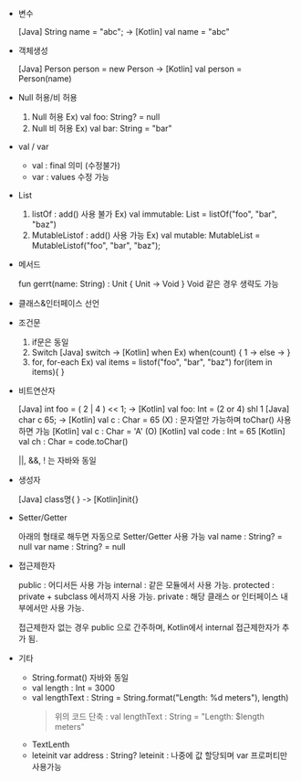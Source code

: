 
* 변수
  
  [Java] String name = "abc";		->	[Kotlin] val name = "abc"

* 객체생성

  [Java] Person person = new Person	->	[Kotlin] val person = Person(name)

* Null 허용/비 허용

  1. Null 허용
    Ex) val foo: String? = null 
  2. Null 비 허용
    Ex) val bar: String = "bar"

* val / var

  - val : final 의미 (수정불가)
  - var : values 수정 가능

* List

  1. listOf : add() 사용 불가
     Ex) val immutable: List<String> = listOf("foo", "bar", "baz")
  2. MutableListof : add() 사용 가능
     Ex) val mutable: MutableList<String> = MutableListof("foo", "bar", "baz");

* 메서드

    fun gerrt(name: String) : Unit {		Unit -> Void
    }						Void 같은 경우 생략도 가능


* 클래스&인터페이스 선언

* 조건문 

  1. if문은 동일
  2. Switch
   [Java] switch	            ->		[Kotlin] when
   Ex)
        when(count) {
	1 -> 
	else -> 
        }
   3. for, for-each 
   Ex)
        val items = listof("foo", "bar", "baz")
        for(item in items){
        }
   
  
* 비트연산자

   [Java] int foo = ( 2 | 4 ) << 1;  ->		[Kotlin] val foo: Int = (2 or 4) shl 1
   [Java] char c 65;	             ->		[Kotlin] val c : Char = 65 (X) : 문자열만 가능하며 toChar() 사용하면 가능
						[Kotlin] val c : Char = 'A' (O)
						[Kotlin] val code : Int = 65
						[Kotlin] val ch : Char = code.toChar()
							



   ||, &&, ! 는 자바와 동일


* 생성자

   [Java] class명{ }           	   ->	        [Kotlin]init{}

* Setter/Getter

  아래의 형태로 해두면 자동으로 Setter/Getter 사용 가능
    val name : String? = null
    var name : String? = null

* 접근제한자 

  public    : 어디서든 사용 가능
  internal  : 같은 모듈에서 사용 가능.
  protected : private + subclass 에서까지 사용 가능.
  private   : 해당 클래스 or 인터페이스 내부에서만 사용 가능.

  접근제한자 없는 경우 public 으로 간주하며, Kotlin에서 internal 접근제한자가 추가 됨.
    

* 기타 

  - String.format() 자바와 동일
  - val length : Int = 3000
  - val lengthText : String = String.format("Length: %d meters"), length)
    > 위의 코드 단축 : val lengthText : String = "Length: $length meters"
  - TextLenth
  - leteinit var address : String?
    leteinit : 나중에 값 할당되며 var 프로퍼티만 사용가능
  
